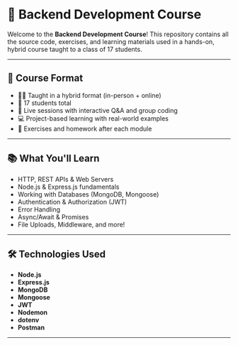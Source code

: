 # 🧠 Backend Development Course

Welcome to the **Backend Development Course**! This repository contains all the source code, exercises, and learning materials used in a hands-on, hybrid course taught to a class of 17 students.

---

## 🏫 Course Format

- 👨‍🏫 Taught in a hybrid format (in-person + online)
- 👥 17 students total
- 💬 Live sessions with interactive Q&A and group coding
- 💻 Project-based learning with real-world examples
- 📝 Exercises and homework after each module




---

## 📚 What You'll Learn

- HTTP, REST APIs & Web Servers
- Node.js & Express.js fundamentals
- Working with Databases (MongoDB, Mongoose)
- Authentication & Authorization (JWT)
- Error Handling
- Async/Await & Promises
- File Uploads, Middleware, and more!

---

## 🛠 Technologies Used

- **Node.js**
- **Express.js**
- **MongoDB**
- **Mongoose**
- **JWT**
- **Nodemon**
- **dotenv**
- **Postman**

---


